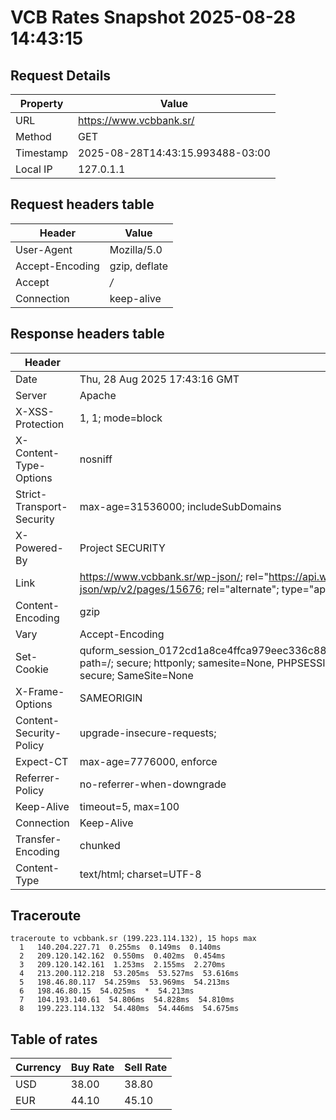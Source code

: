 # VCB Rates Snapshot 2025-08-28 14:43:15
## Request Details

| Property | Value |
|----------|-------|
| URL | https://www.vcbbank.sr/ |
| Method | GET |
| Timestamp | 2025-08-28T14:43:15.993488-03:00 |
| Local IP | 127.0.1.1 |
    
## Request headers table

| Header | Value |
|--------|-------|
| User-Agent | Mozilla/5.0 |
| Accept-Encoding | gzip, deflate |
| Accept | */* |
| Connection | keep-alive |

    
## Response headers table
| Header | Value |
|--------|-------|
| Date | Thu, 28 Aug 2025 17:43:16 GMT |
| Server | Apache |
| X-XSS-Protection | 1, 1; mode=block |
| X-Content-Type-Options | nosniff |
| Strict-Transport-Security | max-age=31536000; includeSubDomains |
| X-Powered-By | Project SECURITY |
| Link | <https://www.vcbbank.sr/wp-json/>; rel="https://api.w.org/", <https://www.vcbbank.sr/wp-json/wp/v2/pages/15676>; rel="alternate"; type="application/json", <https://www.vcbbank.sr/>; rel=shortlink |
| Content-Encoding | gzip |
| Vary | Accept-Encoding |
| Set-Cookie | quform_session_0172cd1a8ce4ffca979eec336c8836d5=BxncSezQrvB2PWKz8repQd1M1qfxLn9TyRMHTAaA; path=/; secure; httponly; samesite=None, PHPSESSID=8a471ccdc4446f843a96007941dd2f57; path=/; secure; SameSite=None |
| X-Frame-Options | SAMEORIGIN |
| Content-Security-Policy | upgrade-insecure-requests; |
| Expect-CT | max-age=7776000, enforce |
| Referrer-Policy | no-referrer-when-downgrade |
| Keep-Alive | timeout=5, max=100 |
| Connection | Keep-Alive |
| Transfer-Encoding | chunked |
| Content-Type | text/html; charset=UTF-8 |

## Traceroute 

```
traceroute to vcbbank.sr (199.223.114.132), 15 hops max
  1   140.204.227.71  0.255ms  0.149ms  0.140ms 
  2   209.120.142.162  0.550ms  0.402ms  0.454ms 
  3   209.120.142.161  1.253ms  2.155ms  2.270ms 
  4   213.200.112.218  53.205ms  53.527ms  53.616ms 
  5   198.46.80.117  54.259ms  53.969ms  54.213ms 
  6   198.46.80.15  54.025ms  *  54.213ms 
  7   104.193.140.61  54.806ms  54.828ms  54.810ms 
  8   199.223.114.132  54.480ms  54.446ms  54.675ms 

```


## Table of rates

| Currency | Buy Rate | Sell Rate |
|----------|----------|-----------|
| USD | 38.00 | 38.80 |
| EUR | 44.10 | 45.10 |
